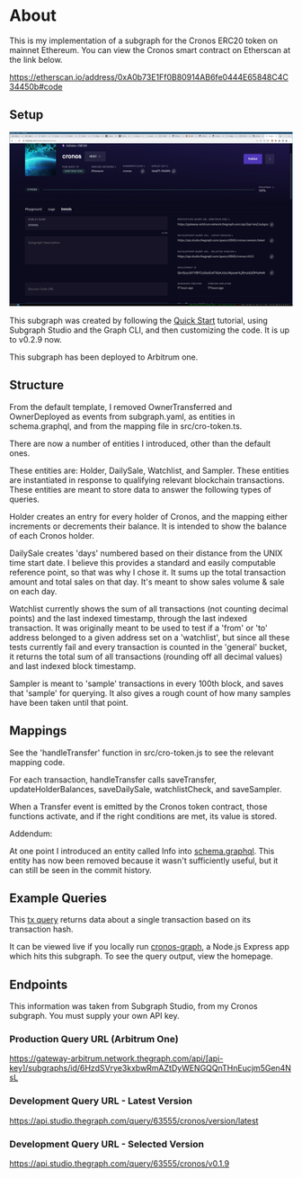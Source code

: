 # About

This is my implementation of a subgraph for the Cronos ERC20 token on mainnet Ethereum. You can view the Cronos smart contract on Etherscan at the link below.

https://etherscan.io/address/0xA0b73E1Ff0B80914AB6fe0444E65848C4C34450b#code

## Setup

![subgraph studio](subgraph_studio.png)

This subgraph was created by following the [Quick Start](https://thegraph.com/docs/en/quick-start/) tutorial, using Subgraph Studio and the Graph CLI, and then customizing the code. It is up to v0.2.9 now. 

This subgraph has been deployed to Arbitrum one.

## Structure 

From the default template, I removed OwnerTransferred and OwnerDeployed as events from subgraph.yaml, as entities in schema.graphql, and from the mapping file in src/cro-token.ts.

There are now a number of entities I introduced, other than the default ones.

These entities are: Holder, DailySale, Watchlist, and Sampler. These entities are instantiated in response to qualifying relevant blockchain transactions. These entities are meant to store data to answer the following types of queries.

Holder creates an entry for every holder of Cronos, and the mapping either increments or decrements their balance. It is intended to show the balance of each Cronos holder.

DailySale creates 'days' numbered based on their distance from the UNIX time start date. I believe this provides a standard and easily computable reference point, so that was why I chose it. It sums up the total transaction amount and total sales on that day. It's meant to show sales volume & sale on each day.

Watchlist currently shows the sum of all transactions (not counting decimal points) and the last indexed timestamp, through the last indexed transaction. It was originally meant to be used to test if a 'from' or 'to' address belonged to a given address set on a 'watchlist', but since all these tests currently fail and every transaction is counted in the 'general' bucket, it returns the total sum of all transactions (rounding off all decimal values) and last indexed block timestamp.

Sampler is meant to 'sample' transactions in every 100th block, and saves that 'sample' for querying. It also gives a rough count of how many samples have been taken until that point.

## Mappings

See the 'handleTransfer' function in src/cro-token.js to see the relevant mapping code.

For each transaction, handleTransfer calls saveTransfer, updateHolderBalances, saveDailySale, watchlistCheck, and saveSampler.

When a Transfer event is emitted by the Cronos token contract, those functions activate, and if the right conditions are met, its value is stored.

Addendum:

At one point I introduced an entity called Info into [schema.graphql](schema.graphql). This entity has now been removed because it wasn't sufficiently useful, but it can still be seen in the commit history.

## Example Queries

This [tx query](https://github.com/julianeon/cronos-graph/blob/main/graph_query.js) returns data about a single transaction based on its transaction hash.

It can be viewed live if you locally run [cronos-graph](https://github.com/julianeon/cronos-graph/tree/main), a Node.js Express app which hits this subgraph. To see the query output, view the homepage.

## Endpoints

This information was taken from Subgraph Studio, from my Cronos subgraph. You must supply your own API key.

### Production Query URL (Arbitrum One)

https://gateway-arbitrum.network.thegraph.com/api/[api-key]/subgraphs/id/6HzdSVrye3kxbwRmAZtDyWENGQQnTHnEucjm5Gen4NsL

### Development Query URL - Latest Version

https://api.studio.thegraph.com/query/63555/cronos/version/latest

### Development Query URL - Selected Version

https://api.studio.thegraph.com/query/63555/cronos/v0.1.9

